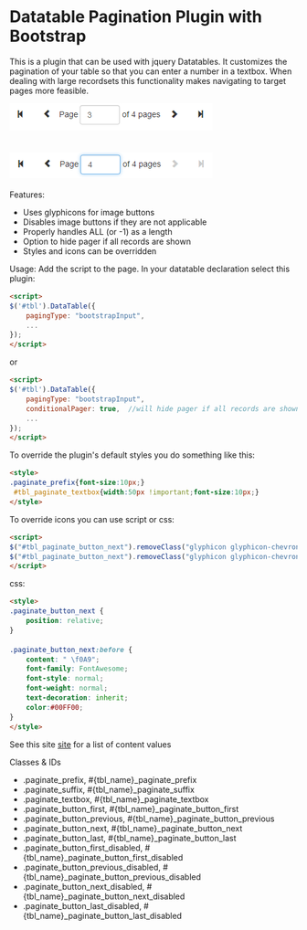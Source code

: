 Datatable Pagination Plugin with Bootstrap
=====================

This is a plugin that can be used with jquery Datatables.  It customizes the pagination of your table so that you can enter a number in a textbox.  When dealing with large recordsets this functionality makes navigating to target pages more feasible.  

<img src="/resources/screenshot1.png" alt="Screenshot" />
<br />
<br />
<br />
<img src="/resources/screenshot2.png" alt="Screenshot" />
<br />
<br />
Features:
<ul>
<li>Uses glyphicons for image buttons</li>
<li>Disables image buttons if they are not applicable</li>
<li>Properly handles  ALL (or -1) as a length</li>
<li>Option to hide pager if all records are shown</li>
<li>Styles and icons can be overridden</li>
</ul>

Usage:
Add the script to the page.  In your datatable declaration select this plugin:
```html
<script>
$('#tbl').DataTable({
	pagingType: "bootstrapInput",
	...
});
</script>
```
or

```html
<script>
$('#tbl').DataTable({
	pagingType: "bootstrapInput",
	conditionalPager: true,  //will hide pager if all records are shown
	...
});
</script>			
```

To override the plugin's default styles you do something like this:
```html
<style>
.paginate_prefix{font-size:10px;}
 #tbl_paginate_textbox{width:50px !important;font-size:10px;}
</style>
```

To override icons you can use script or css:
```html
<script>
$("#tbl_paginate_button_next").removeClass("glyphicon glyphicon-chevron-right").addClass("glyphicon glyphicon-arrow-right");
$("#tbl_paginate_button_next").removeClass("glyphicon glyphicon-chevron-right").addClass("fa fa-arrow-right");  //font-awesome
</script>
```
css:
```html
<style>
.paginate_button_next {
	position: relative;
}

.paginate_button_next:before {
	content: " \f0A9";
	font-family: FontAwesome;
	font-style: normal;
	font-weight: normal;
	text-decoration: inherit;
	color:#00FF00;
}
</style>
```
See this site <a href="http://astronautweb.co/snippet/font-awesome/">site</a> for a list of content values


Classes & IDs
<ul>
<li>.paginate_prefix, #{tbl_name}_paginate_prefix</li>
<li>.paginate_suffix, #{tbl_name}_paginate_suffix</li>
<li>.paginate_textbox, #{tbl_name}_paginate_textbox</li>
<li>.paginate_button_first, #{tbl_name}_paginate_button_first</li>
<li>.paginate_button_previous, #{tbl_name}_paginate_button_previous</li>
<li>.paginate_button_next, #{tbl_name}_paginate_button_next</li>
<li>.paginate_button_last, #{tbl_name}_paginate_button_last</li>
<li>.paginate_button_first_disabled, #{tbl_name}_paginate_button_first_disabled</li>
<li>.paginate_button_previous_disabled, #{tbl_name}_paginate_button_previous_disabled</li>
<li>.paginate_button_next_disabled, #{tbl_name}_paginate_button_next_disabled</li>
<li>.paginate_button_last_disabled, #{tbl_name}_paginate_button_last_disabled</li>
</ul>
